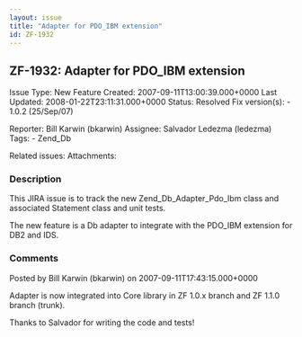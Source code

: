 ```yaml
---
layout: issue
title: "Adapter for PDO_IBM extension"
id: ZF-1932
---
```


ZF-1932: Adapter for PDO\_IBM extension
---------------------------------------

 Issue Type: New Feature Created: 2007-09-11T13:00:39.000+0000 Last Updated: 2008-01-22T23:11:31.000+0000 Status: Resolved Fix version(s): - 1.0.2 (25/Sep/07)
 
 Reporter:  Bill Karwin (bkarwin)  Assignee:  Salvador Ledezma (ledezma)  Tags: - Zend\_Db
 
 Related issues: 
 Attachments: 
### Description

This JIRA issue is to track the new Zend\_Db\_Adapter\_Pdo\_Ibm class and associated Statement class and unit tests.

The new feature is a Db adapter to integrate with the PDO\_IBM extension for DB2 and IDS.

 

 

### Comments

Posted by Bill Karwin (bkarwin) on 2007-09-11T17:43:15.000+0000

Adapter is now integrated into Core library in ZF 1.0.x branch and ZF 1.1.0 branch (trunk).

Thanks to Salvador for writing the code and tests!

 

 
